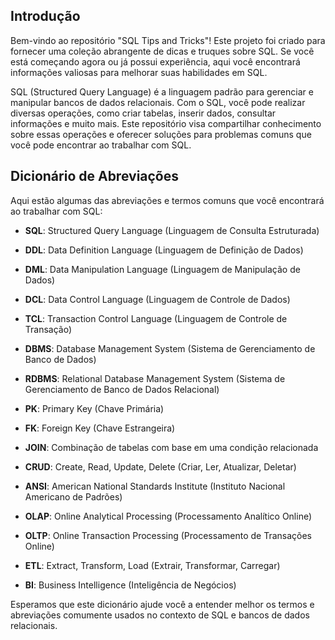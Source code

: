 ## Introdução

Bem-vindo ao repositório "SQL Tips and Tricks"! Este projeto foi criado para fornecer uma coleção abrangente de dicas e truques sobre SQL. Se você está começando agora ou já possui experiência, aqui você encontrará informações valiosas para melhorar suas habilidades em SQL.

SQL (Structured Query Language) é a linguagem padrão para gerenciar e manipular bancos de dados relacionais. Com o SQL, você pode realizar diversas operações, como criar tabelas, inserir dados, consultar informações e muito mais. Este repositório visa compartilhar conhecimento sobre essas operações e oferecer soluções para problemas comuns que você pode encontrar ao trabalhar com SQL.

## Dicionário de Abreviações

Aqui estão algumas das abreviações e termos comuns que você encontrará ao trabalhar com SQL:

- **SQL**: Structured Query Language (Linguagem de Consulta Estruturada)


- **DDL**: Data Definition Language (Linguagem de Definição de Dados)


- **DML**: Data Manipulation Language (Linguagem de Manipulação de Dados)


- **DCL**: Data Control Language (Linguagem de Controle de Dados)


- **TCL**: Transaction Control Language (Linguagem de Controle de Transação)


- **DBMS**: Database Management System (Sistema de Gerenciamento de Banco de Dados)


- **RDBMS**: Relational Database Management System (Sistema de Gerenciamento de Banco de Dados Relacional)


- **PK**: Primary Key (Chave Primária)


- **FK**: Foreign Key (Chave Estrangeira)


- **JOIN**: Combinação de tabelas com base em uma condição relacionada


- **CRUD**: Create, Read, Update, Delete (Criar, Ler, Atualizar, Deletar)


- **ANSI**: American National Standards Institute (Instituto Nacional Americano de Padrões)


- **OLAP**: Online Analytical Processing (Processamento Analítico Online)


- **OLTP**: Online Transaction Processing (Processamento de Transações Online)


- **ETL**: Extract, Transform, Load (Extrair, Transformar, Carregar)


- **BI**: Business Intelligence (Inteligência de Negócios)



Esperamos que este dicionário ajude você a entender melhor os termos e abreviações comumente usados no contexto de SQL e bancos de dados relacionais.
